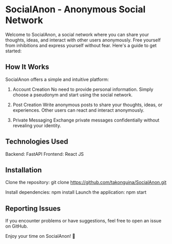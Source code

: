 # SocialAnon - Anonymous Social Network

Welcome to SocialAnon, a social network where you can share your thoughts, ideas, and interact with other users anonymously. Free yourself from inhibitions and express yourself without fear. Here's a guide to get started:

## How It Works
SocialAnon offers a simple and intuitive platform:

1. Account Creation
No need to provide personal information.
Simply choose a pseudonym and start using the social network.

2. Post Creation
Write anonymous posts to share your thoughts, ideas, or experiences.
Other users can react and interact anonymously.

3. Private Messaging
Exchange private messages confidentially without revealing your identity.

## Technologies Used
Backend: FastAPI
Frontend: React JS

## Installation
Clone the repository: git clone https://github.com/takonguina/SocialAnon.git

Install dependencies: npm install
Launch the application: npm start

## Reporting Issues
If you encounter problems or have suggestions, feel free to open an issue on GitHub.

Enjoy your time on SocialAnon! 🎉